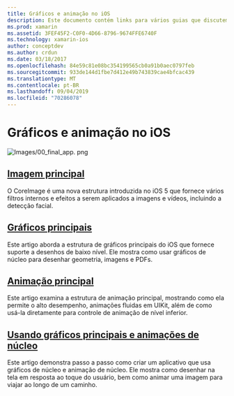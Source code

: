 ```yaml
---
title: Gráficos e animação no iOS
description: Este documento contém links para vários guias que discutem como usar a imagem principal, gráficos principais e estruturas de animação de núcleo no Xamarin. iOS.
ms.prod: xamarin
ms.assetid: 3FEF45F2-C0F0-4D66-8796-9674FFE6740F
ms.technology: xamarin-ios
author: conceptdev
ms.author: crdun
ms.date: 03/18/2017
ms.openlocfilehash: 84e59c81e08bc354199565cb0a91b0aec0797feb
ms.sourcegitcommit: 933de144d1fbe7d412e49b743839cae4bfcac439
ms.translationtype: MT
ms.contentlocale: pt-BR
ms.lasthandoff: 09/04/2019
ms.locfileid: "70286078"
---
```

# <a name="graphics-and-animation-in-ios"></a>Gráficos e animação no iOS

![Images/00_final_app. png](images/00-final-app.png "Uma execução de aplicativo de exemplo")

## <a name="core-imageiosplatformgraphics-animation-iosintroduction-to-coreimagemd"></a>[Imagem principal](~/ios/platform/graphics-animation-ios/introduction-to-coreimage.md)

O CoreImage é uma nova estrutura introduzida no iOS 5 que fornece vários filtros internos e efeitos a serem aplicados a imagens e vídeos, incluindo a detecção facial.

## <a name="core-graphicsiosplatformgraphics-animation-ioscore-graphicsmd"></a>[Gráficos principais](~/ios/platform/graphics-animation-ios/core-graphics.md)

Este artigo aborda a estrutura de gráficos principais do iOS que fornece suporte a desenhos de baixo nível. Ele mostra como usar gráficos de núcleo para desenhar geometria, imagens e PDFs.

## <a name="core-animationiosplatformgraphics-animation-ioscore-animationmd"></a>[Animação principal](~/ios/platform/graphics-animation-ios/core-animation.md)

Este artigo examina a estrutura de animação principal, mostrando como ela permite o alto desempenho, animações fluidas em UIKit, além de como usá-la diretamente para controle de animação de nível inferior.

## <a name="using-core-graphics-and-core-animationiosplatformgraphics-animation-iosgraphics-animation-walkthroughmd"></a>[Usando gráficos principais e animações de núcleo](~/ios/platform/graphics-animation-ios/graphics-animation-walkthrough.md)

Este artigo demonstra passo a passo como criar um aplicativo que usa gráficos de núcleo e animação de núcleo. Ele mostra como desenhar na tela em resposta ao toque do usuário, bem como animar uma imagem para viajar ao longo de um caminho.

